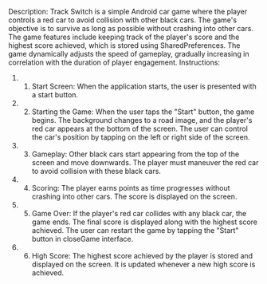 Description:
Track Switch is a simple Android car game where the player controls a red car to avoid collision
with other black cars. The game's objective is to survive as long as possible without crashing into
other cars. The game features include keeping track of the player's score and the highest score
achieved, which is stored using SharedPreferences.
The game dynamically adjusts the speed of gameplay, gradually increasing in correlation with
the duration of player engagement.
Instructions:
1. 1. Start Screen: When the application starts, the user is presented with a start button.
2. 2. Starting the Game: When the user taps the "Start" button, the game begins. The
background changes to a road image, and the player's red car appears at the bottom of
the screen. The user can control the car's position by tapping on the left or right side of
the screen.
3. 3. Gameplay: Other black cars start appearing from the top of the screen and move
downwards. The player must maneuver the red car to avoid collision with these black
cars.
4. 4. Scoring: The player earns points as time progresses without crashing into other cars.
The score is displayed on the screen.
5. 5. Game Over: If the player's red car collides with any black car, the game ends. The
final score is displayed along with the highest score achieved. The user can restart the
game by tapping the "Start" button in closeGame interface.
6. 6. High Score: The highest score achieved by the player is stored and displayed on the
screen. It is updated whenever a new high score is achieved.
